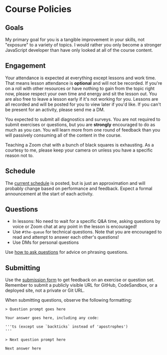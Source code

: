# Course Policies

## Goals

My primary goal for you is a tangible improvement in your skills, not "exposure" to a variety of topics. I would rather you only become a stronger JavaScript developer than have only looked at all of the course content.

## Engagement

Your attendance is expected at everything except lessons and work time. That means lesson attendance is **optional** and will not be recorded. If you're on a roll with other resources or have nothing to gain from the topic right now, please respect your own time and energy and sit the lesson out. You are also free to leave a lesson early if it's not working for you. Lessons are all recorded and will be posted for you to view later if you'd like. If you can't be present for an activity, please send me a DM.

You expected to submit all diagnostics and surveys. You are not required to submit exercises or questions, but you are **strongly** encouraged to do as much as you can. You will learn more from one round of feedback than you will passively consuming all of the content in the course.

Teaching a Zoom chat with a bunch of black squares is exhausting. As a courtesy to me, please keep your camera on unless you have a specific reason not to.

## Schedule

The [current schedule](/schedule.md) is posted, but is just an approximation and will probably change based on performance and feedback. Expect a formal announcement at the start of each activity.

## Questions

* In lessons: No need to wait for a specific Q&A time, asking questions by voice or Zoom chat at any point in the lesson is encouraged!
* Use `#the-queue` for technical questions. Note that you are encouraged to read and attempt to answer each other's questions!
* Use DMs for personal questions

Use [how to ask questions](/posts/how-to-ask-questions) for advice on phrasing questions.

## Submitting

Use the [submission form](https://github.com/sikaeducation/mc-quiz-app) to get feedback on an exercise or question set. Remember to submit a publicly visible URL for GitHub, CodeSandbox, or a deployed site, not a private or Git URL.

When submitting questions, observe the following formatting:

```
> Question prompt goes here

Your answer goes here, including any code:

'''ts (except use `backticks` instead of 'apostrophes')
'''

> Next question prompt here

Next answer here
```
